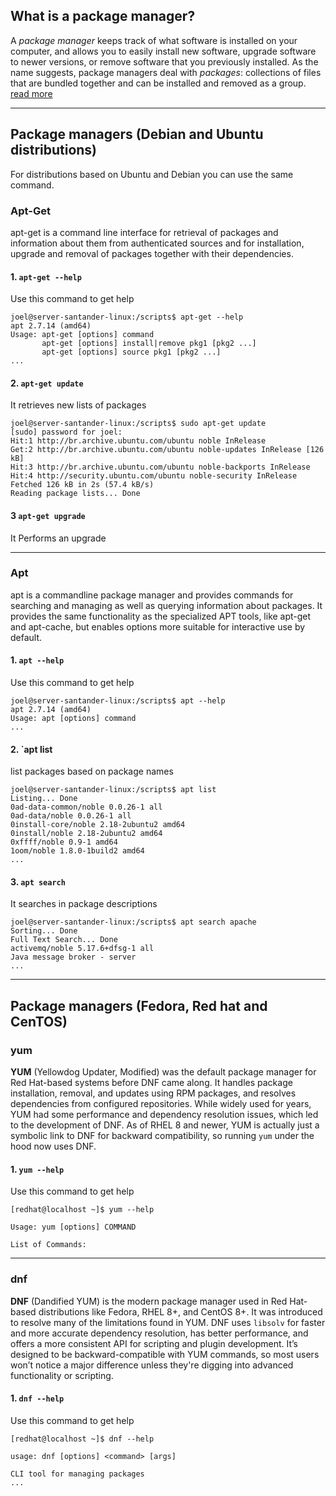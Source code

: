 ## What is a package manager?

A _package manager_ keeps track of what software is installed on your computer, and allows you to easily install new software, upgrade software to newer versions, or remove software that you previously installed. As the name suggests, package managers deal with _packages_: collections of files that are bundled together and can be installed and removed as a group.
[read more](https://www.debian.org/doc/manuals/aptitude/pr01s02.en.html)

---
## Package managers (Debian and Ubuntu distributions)

For distributions based on Ubuntu and Debian you can use the same command.
### Apt-Get

apt-get is a command line interface for retrieval of packages
and information about them from authenticated sources and
for installation, upgrade and removal of packages together
with their dependencies.

#### 1. `apt-get --help`

Use this command to get help

```shell
joel@server-santander-linux:/scripts$ apt-get --help
apt 2.7.14 (amd64)
Usage: apt-get [options] command
       apt-get [options] install|remove pkg1 [pkg2 ...]
       apt-get [options] source pkg1 [pkg2 ...]
...
```

#### 2. `apt-get update`

It retrieves new lists of packages
   
```shell
joel@server-santander-linux:/scripts$ sudo apt-get update
[sudo] password for joel: 
Hit:1 http://br.archive.ubuntu.com/ubuntu noble InRelease
Get:2 http://br.archive.ubuntu.com/ubuntu noble-updates InRelease [126 kB]
Hit:3 http://br.archive.ubuntu.com/ubuntu noble-backports InRelease    
Hit:4 http://security.ubuntu.com/ubuntu noble-security InRelease
Fetched 126 kB in 2s (57.4 kB/s)                     
Reading package lists... Done
```

#### 3 `apt-get upgrade`

It Performs an upgrade

---
### Apt

apt is a commandline package manager and provides commands for
searching and managing as well as querying information about packages.
It provides the same functionality as the specialized APT tools,
like apt-get and apt-cache, but enables options more suitable for
interactive use by default.

#### 1. `apt --help`

Use this command to get help

```shell
joel@server-santander-linux:/scripts$ apt --help
apt 2.7.14 (amd64)
Usage: apt [options] command
...
```

#### 2. `apt list

list packages based on package names

```shell
joel@server-santander-linux:/scripts$ apt list
Listing... Done
0ad-data-common/noble 0.0.26-1 all
0ad-data/noble 0.0.26-1 all
0install-core/noble 2.18-2ubuntu2 amd64
0install/noble 2.18-2ubuntu2 amd64
0xffff/noble 0.9-1 amd64
1oom/noble 1.8.0-1build2 amd64
...
```
#### 3. `apt search`

It searches in package descriptions

```shell
joel@server-santander-linux:/scripts$ apt search apache
Sorting... Done
Full Text Search... Done
activemq/noble 5.17.6+dfsg-1 all
Java message broker - server
...
```

---
## Package managers (Fedora, Red hat and CenTOS)

### yum

**YUM** (Yellowdog Updater, Modified) was the default package manager for Red Hat-based systems before DNF came along. It handles package installation, removal, and updates using RPM packages, and resolves dependencies from configured repositories. While widely used for years, YUM had some performance and dependency resolution issues, which led to the development of DNF. As of RHEL 8 and newer, YUM is actually just a symbolic link to DNF for backward compatibility, so running `yum` under the hood now uses DNF.

#### 1. `yum --help`

Use this command to get help

```shell
[redhat@localhost ~]$ yum --help

Usage: yum [options] COMMAND

List of Commands:
```

---
### dnf

**DNF** (Dandified YUM) is the modern package manager used in Red Hat-based distributions like Fedora, RHEL 8+, and CentOS 8+. It was introduced to resolve many of the limitations found in YUM. DNF uses `libsolv` for faster and more accurate dependency resolution, has better performance, and offers a more consistent API for scripting and plugin development. It’s designed to be backward-compatible with YUM commands, so most users won’t notice a major difference unless they're digging into advanced functionality or scripting.

#### 1. `dnf --help`

Use this command to get help

```shell
[redhat@localhost ~]$ dnf --help

usage: dnf [options] <command> [args]

CLI tool for managing packages
...
```